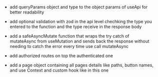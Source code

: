 

- add queryParams object and type to the object params of useApi for better readability

- add optional validation with zod in the api level chechking the type you entered to the function and the type receive in the response body

- add a safeAsyncMutate function that wraps the try catch of mutateAsync from useMutation and sends back the response without needing to catch the error every time use call mutateAsync

- add authorized routes on top the authenticated one 

- add a page object containing all pages details like paths, button names, and use Context and custom hook like in this one  